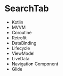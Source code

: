 # SearchTab

* Kotlin
* MVVM
* Coroutine
* Retrofit
* DataBinding
* Lifecycle
* ViewModel
* LiveData
* Navigation Component
* Glide

